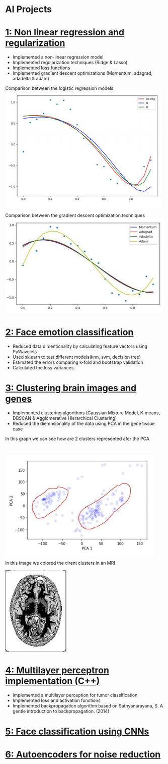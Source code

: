 # AI Projects

# [1: Non linear regression and regularization](https://github.com/Flrotm/Projects/edit/master/AI/py1) 
- Implemented a non-linear regression model
- Implemented regularization techniques (Ridge & Lasso)
- Implemented loss functions
- Implemented gradient descent optimizations (Momentum, adagrad, adadelta & adam)

Comparison between the logistic regression models 
<br />
![Lasso and Ridge](https://github.com/Flrotm/Projects/blob/master/AI/images/reg.JPG)
  
Comparison between the gradient descent optimization techniques 
<br />
![Gradient descent optimization](https://github.com/Flrotm/Projects/blob/master/AI/images/gd.JPG)

# [2: Face emotion classification](https://github.com/Flrotm/Projects/edit/master/AI/py2) 
- Reduced data dimentionality by calculating feature vectors using PyWavelets
- Used sklearn to test different models(knn, svm, decision tree)
- Estimated the errors comparing k-fold and bootstrap validation
- Calculated the loss variances 

# [3: Clustering brain images and genes](https://github.com/Flrotm/Projects/edit/master/AI/py3)
- Implemented clustering algorithms (Gaussian Mixture Model, K-means, DBSCAN & Agglomerative Hierarchical Clustering)
- Reduced the diemnsionality of the data using PCA in the gene tissue case

In this graph we can see how are 2 clusters represented afer the PCA

<br />

![](https://github.com/Flrotm/Projects/blob/master/AI/images/pca.JPG)

In this image we colored the dirent clusters in an MRI

![](https://github.com/Flrotm/Projects/blob/master/AI/images/brain.JPG)
# [4: Multilayer perceptron implementation (C++)](https://github.com/Flrotm/Projects/edit/master/AI/py4)
- Implemented a multilayer perception for tumor classification
- Implemented loss and activation functions
- Implemented backpropagation algorithm based on Sathyanarayana, S. A gentle introduction to backpropagation. (2014)
# [5: Face classification using CNNs](https://github.com/Flrotm/Projects/edit/master/AI/py5)

# [6: Autoencoders for noise reduction](https://github.com/Flrotm/Projects/edit/master/AI/py6)


